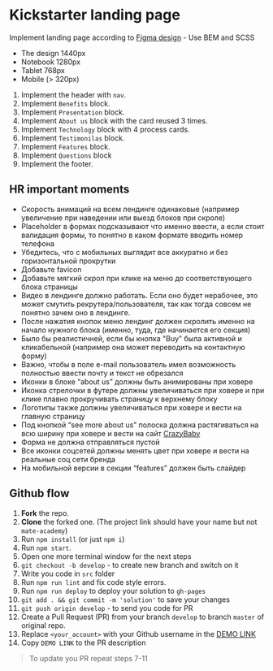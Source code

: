 # Kickstarter landing page

Implement landing page according to [Figma design](https://www.figma.com/file/Ujp7bCFuvuJlkn8TSbQPSZ/%E2%84%9611-(kickstarter)?node-id=0%3A1) - Use BEM and SCSS
- The design 1440px
- Notebook 1280px
- Tablet 768px
- Mobile (> 320px)

1. Implement the header with `nav`.
1. Implement `Benefits` block.
1. Implement `Presentation` block.
1. Implement `About us` block with the card reused 3 times.
1. Implement `Technology` block with 4 process cards.
1. Implement `Testimonilas` block.
1. Implement `Features` block.
1. Implement `Questions` block
1. Implement the footer.


## HR important moments

- Скорость анимаций на всем лендинге одинаковые (например увеличение при наведении или выезд блоков при скроле)
- Placeholder в формах подсказывают что именно ввести, а если стоит валидация формы, то понятно в каком формате вводить номер телефона 
- Убедитесь, что с мобильных выглядит все аккуратно и без горизонтальной прокрутки
- Добавьте favicon
- Добавьте мягкий скрол при клике на меню до соответствующего блока страницы
- Видео в лендинге должно работать. Если оно будет нерабочее, это может смутить рекрутера/пользователя, так как тогда совсем не понятно зачем оно в лендинге.
- После нажатия кнопок меню лендинг должен скролить именно на начало нужного блока (именно, туда, где начинается его секция)
- Было бы реалистичней, если бы кнопка "Buy" была активной и кликабельной (например она может переводить на контактную форму)
- Важно, чтобы в поле e-mail пользователь имел возможность полностью ввести почту и текст не обрезался
- Иконки в блоке “about us” должны быть анимированы при ховере
- Иконка стрелочки в футере должны увеличиваться при ховере и при клике плавно прокручивать страницу к верхнему блоку
- Логотипы также должны увеличиваться при ховере и вести на главную страницу
- Под кнопкой “see more about us” полоска должна растягиваться на всю ширину при ховере и вести на сайт [CrazyBaby](https://www.crazybaby.com/)
- Форма не должна отправляться пустой
- Все иконки соцсетей должны менять цвет при ховере и вести на реальные соц сети бренда
- На мобильной версии в секции “features” должен быть слайдер


## Github flow

1. **Fork** the repo.
2. **Clone** the forked one. (The project link should have your name but not `mate-academy`)
3. Run `npm install` (or just `npm i`)
4. Run `npm start`.
5. Open one more terminal window for the next steps
6. `git checkout -b develop` - to create new branch and switch on it
7. Write you code in `src` folder
8. Run `npm run lint` and fix code style errors.
9. Run `npm run deploy` to deploy your solution to `gh-pages`
10. `git add . && git commit -m 'solution'` to save your changes
11. `git push origin develop` - to send you code for PR
12. Create a Pull Request (PR) from your branch `develop` to branch `master` of original repo.
13. Replace `<your_account>` with your Github username in the
  [DEMO LINK](https://yevhenpecherskyi.github.io/Kickstarter/)
14. Copy `DEMO LINK` to the PR description

> To update you PR repeat steps 7-11

